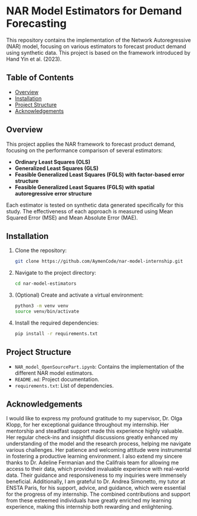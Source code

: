 # NAR Model Estimators for Demand Forecasting

This repository contains the implementation of the Network Autoregressive (NAR) model, focusing on various estimators to forecast product demand using synthetic data. This project is based on the framework introduced by Hand Yin et al. (2023).

## Table of Contents

- [Overview](#overview)
- [Installation](#installation)
- [Project Structure](#project-structure)
- [Acknowledgements](#acknowledgements)

## Overview

This project applies the NAR framework to forecast product demand, focusing on the performance comparison of several estimators:

- **Ordinary Least Squares (OLS)**
- **Generalized Least Squares (GLS)**
- **Feasible Generalized Least Squares (FGLS) with factor-based error structure**
- **Feasible Generalized Least Squares (FGLS) with spatial autoregressive error structure**

Each estimator is tested on synthetic data generated specifically for this study. The effectiveness of each approach is measured using Mean Squared Error (MSE) and Mean Absolute Error (MAE).

## Installation

1. Clone the repository:
   ```bash
   git clone https://github.com/AymenCode/nar-model-internship.git
   ```
2. Navigate to the project directory:
   ```bash
   cd nar-model-estimators
   ```
3. (Optional) Create and activate a virtual environment:
   ```bash
   python3 -m venv venv
   source venv/bin/activate
   ```
4. Install the required dependencies:
   ```bash
   pip install -r requirements.txt
   ```

## Project Structure

- `NAR_model_OpenSourcePart.ipynb`: Contains the implementation of the different NAR model estimators.
- `README.md`: Project documentation.
- `requirements.txt`: List of dependencies.

## Acknowledgements

I would like to express my profound gratitude to my supervisor, Dr. Olga Klopp, for her exceptional guidance throughout my internship. Her mentorship and steadfast support made this experience highly valuable. Her regular check-ins and insightful discussions greatly enhanced my understanding of the model and the research process, helping me navigate various challenges. Her patience and welcoming attitude were instrumental in fostering a productive learning environment.
I also extend my sincere thanks to Dr. Adeline Fermanian and the Califrais team for allowing me access to their data, which provided invaluable experience with real-world data. Their guidance and responsiveness to my inquiries were immensely beneficial.
Additionally, I am grateful to Dr. Andrea Simonetto, my tutor at ENSTA Paris, for his support, advice, and guidance, which were essential for the progress of my internship.
The combined contributions and support from these esteemed individuals have greatly enriched my learning experience, making this internship both rewarding and enlightening.

